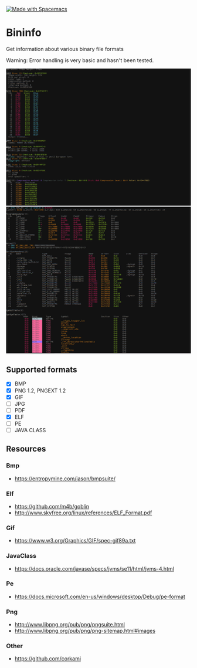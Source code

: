 <a href="http://spacemacs.org"><img src="https://cdn.rawgit.com/syl20bnr/spacemacs/442d025779da2f62fc86c2082703697714db6514/assets/spacemacs-badge.svg" alt="Made with Spacemacs"></a><br>
# Bininfo 
Get information about various binary file formats 

Warning: Error handling is very basic and hasn't been tested.

![png_example1](Media/Screenshot1.png)
![definitely_not_stolen](Media/Screenshot2.png)

## Supported formats
- [x] BMP
- [x] PNG 1.2, PNGEXT 1.2
- [x] GIF
- [ ] JPG
- [ ] PDF
- [x] ELF
- [ ] PE
- [ ] JAVA CLASS

## Resources

### Bmp
- https://entropymine.com/jason/bmpsuite/

### Elf
- https://github.com/m4b/goblin
- http://www.skyfree.org/linux/references/ELF_Format.pdf

### Gif
- https://www.w3.org/Graphics/GIF/spec-gif89a.txt

### JavaClass
- https://docs.oracle.com/javase/specs/jvms/se11/html/jvms-4.html

### Pe
- https://docs.microsoft.com/en-us/windows/desktop/Debug/pe-format

### Png
- http://www.libpng.org/pub/png/pngsuite.html
- http://www.libpng.org/pub/png/png-sitemap.html#images

### Other
- https://github.com/corkami
